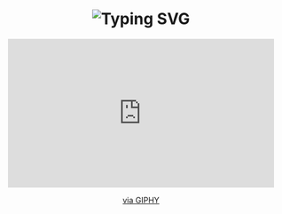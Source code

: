 <div align="center">
    <h1>
        <img src="https://readme-typing-svg.herokuapp.com?font=Jetbrains+mono&size=40&duration=3000&color=33FF33&center=true&vCenter=true&width=435&lines=Hey..+I'm+Reyna;This+is..;..my+Github..;" alt="Typing SVG"/>
    </h1>
</div>

<div align="center">
<iframe src="https://giphy.com/embed/jTNG3RF6EwbkpD4LZx" width="480" height="268" frameBorder="0" class="giphy-embed" allowFullScreen></iframe><p><a href="https://giphy.com/gifs/gptv-code-coding-hacking-jTNG3RF6EwbkpD4LZx">via GIPHY</a></p>

</div>
